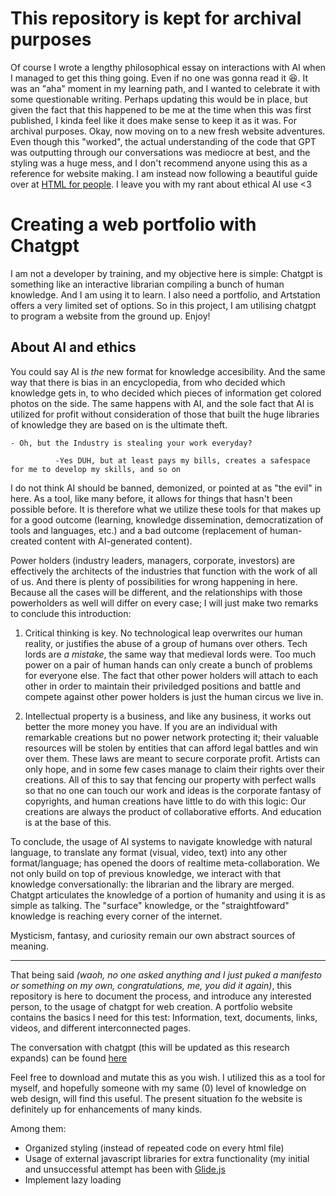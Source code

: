 # This repository is kept for archival purposes

Of course I wrote a lengthy philosophical essay on interactions with AI when I managed to get this thing going. Even if no one was gonna read it 😆. It was an "aha" moment in my learning path, and I wanted to celebrate it with some questionable writing. Perhaps updating this would be in place, but given the fact that this happened to be me at the time when this was first published, I kinda feel like it does make sense to keep it as it was. For archival purposes. Okay, now moving on to a new fresh website adventures. Even though this "worked", the actual understanding of the code that GPT was outputting through our conversations was mediocre at best, and the styling was a huge mess, and I don't recommend anyone using this as a reference for website making. I am instead now following a beautiful guide over at [HTML for people]("https://www.htmlforpeople.com/"). I leave you with my rant about ethical AI use <3

# Creating a web portfolio with Chatgpt

I am not a developer by training, and my objective here is simple: Chatgpt is something like an interactive librarian compiling a bunch of human knowledge. And I am using it to learn. I also need a portfolio, and Artstation offers a very limited set of options. So in this project, I am utilising chatgpt to program a website from the ground up. Enjoy!

## About AI and ethics

You could say AI is *the* new format for knowledge accesibility. And the same way that there is bias in an encyclopedia, from who decided which knowledge gets in, to who decided which pieces of information get colored photos on the side. The same happens with AI, and the sole fact that AI is utilized for profit without consideration of those that built the huge libraries of knowledge they are based on is the ultimate theft.

    - Oh, but the Industry is stealing your work everyday?
    
              -Yes DUH, but at least pays my bills, creates a safespace for me to develop my skills, and so on

I do not think AI should be banned, demonized, or pointed at as "the evil" in here. As a tool, like many before, it allows for things that hasn't been possible before. It is therefore what we utilize these tools for that makes up for a good outcome (learning, knowledge dissemination, democratization of tools and languages, etc.) and a bad outcome (replacement of human-created content with AI-generated content).

Power holders (industry leaders, managers, corporate, investors) are effectively the architects of the industries that function with the work of all of us. And there is plenty of possibilities for wrong happening in here. Because all the cases will be different, and the relationships with those powerholders as well will differ on every case; I will just make two remarks to conclude this introduction:

  1. Critical thinking is key. No technological leap overwrites our human reality, or justifies the abuse of a group of humans over others. Tech lords are *a mistake*, the same way that medieval lords were. Too much power on a pair of human hands can only create a bunch of problems for everyone else. The fact that other power holders will attach to each other in order to maintain their priviledged positions and battle and compete against other power holders is just the human circus we live in.

  2. Intellectual property is a business, and like any business, it works out better the more money you have. If you are an individual with remarkable creations but no power network protecting it; their valuable resources will be stolen by entities that can afford legal battles and win over them. These laws are meant to secure corporate profit. Artists can only hope, and in some few cases manage to claim their rights over their creations. All of this to say that fencing our property with perfect walls so that no one can touch our work and ideas is the corporate fantasy of copyrights, and human creations have little to do with this logic: Our creations are always the product of collaborative efforts. And education is at the base of this.

To conclude, the usage of AI systems to navigate knowledge with natural language, to translate any format (visual, video, text) into any other format/language; has opened the doors of realtime meta-collaboration. We not only build on top of previous knowledge, we interact with that knowledge conversationally: the librarian and the library are merged. Chatgpt articulates the knowledge of a portion of humanity and using it is as simple as talking. The "surface" knowledge, or the "straightfoward" knowledge is reaching every corner of the internet. 

Mysticism, fantasy, and curiosity remain our own abstract sources of meaning.

------------------------------------------------------------------------------------

That being said *(waoh, no one asked anything and I just puked a manifesto or something on my own, congratulations, me, you did it again)*, this repository is here to document the process, and introduce any interested person, to the usage of chatgpt for web creation.
A portfolio website contains the basics I need for this test: Information, text, documents, links, videos, and different interconnected pages.

The conversation with chatgpt (this will be updated as this research expands) can be found [here](https://chat.openai.com/share/37b235a1-9990-419c-ba49-0cd31073661d)

Feel free to download and mutate this as you wish. I utilized this as a tool for myself, and hopefully someone with my same (0) level of knowledge on web design, will find this useful. The present situation fo the website is definitely up for enhancements of many kinds.

Among them:

- Organized styling (instead of repeated code on every html file)
- Usage of external javascript libraries for extra functionality (my initial and unsuccessful attempt has been with [Glide.js](https://glidejs.com/)
- Implement lazy loading
